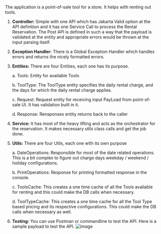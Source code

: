 The application is a point-of-sale tool for a store. It helps with renting out tools.

1. **Controller:** Simple with one API which has Jakarta Valid option at the API definition and it has one Service Call to process the Rental Reservation.
    The Post API is defined in such a way that the payload is validated at the entity and appropriate errors would be thrown at the input parsing itself.
2. **Exception Handler:** There is a Global Exception Handler which handles errors and returns the nicely formatted errors. 
3. **Entities:** There are four Entities, each one has its purpose.
   
     a. Tools: Entity for available Tools
   
     b. ToolType: The ToolType entity specifies the daily rental charge, and the days for which the daily rental charge applies.

     c. Request: Request entity for receiving input PayLoad from point-of-sale UI. It has validation built in it.  

     d. Response: Rensponses entity returns back to the caller
5. **Service:** It has most of the heavy lifting and acts as the orchestrator for the reservation. It makes necessary utils class calls and get the job done.
6. **Utils:** There are four Utils, each one with its own purpose

     a. DateOperations: Responsible for most of the date related operations. This is a bit complex to figure out charge days weekday / weekend / holiday configurations.

     b. PrintOperations: Response for printing formatted response in the console.

     c. ToolsCache: This creates a one time cache of all the Tools available for renting and this could make the DB calls when necessary. 

     d. ToolTypeCache: This creates a one time cache for all the Tool Type based pricing and its respective configurations. This could make the DB calls when necessary as well. 
7. **Testing:** You can use Postman or commandline to test the API. Here is a sample payload to test the API. 
   ![image](https://github.com/paulprabakar/pp0124/assets/8727540/e8da5fa8-95c6-468a-97fe-b1209a28dae2)

